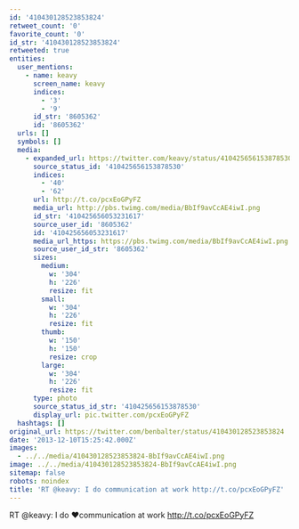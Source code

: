 ```yaml
---
id: '410430128523853824'
retweet_count: '0'
favorite_count: '0'
id_str: '410430128523853824'
retweeted: true
entities:
  user_mentions:
    - name: keavy
      screen_name: keavy
      indices:
        - '3'
        - '9'
      id_str: '8605362'
      id: '8605362'
  urls: []
  symbols: []
  media:
    - expanded_url: https://twitter.com/keavy/status/410425656153878530/photo/1
      source_status_id: '410425656153878530'
      indices:
        - '40'
        - '62'
      url: http://t.co/pcxEoGPyFZ
      media_url: http://pbs.twimg.com/media/BbIf9avCcAE4iwI.png
      id_str: '410425656053231617'
      source_user_id: '8605362'
      id: '410425656053231617'
      media_url_https: https://pbs.twimg.com/media/BbIf9avCcAE4iwI.png
      source_user_id_str: '8605362'
      sizes:
        medium:
          w: '304'
          h: '226'
          resize: fit
        small:
          w: '304'
          h: '226'
          resize: fit
        thumb:
          w: '150'
          h: '150'
          resize: crop
        large:
          w: '304'
          h: '226'
          resize: fit
      type: photo
      source_status_id_str: '410425656153878530'
      display_url: pic.twitter.com/pcxEoGPyFZ
  hashtags: []
original_url: https://twitter.com/benbalter/status/410430128523853824
date: '2013-12-10T15:25:42.000Z'
images:
  - ../../media/410430128523853824-BbIf9avCcAE4iwI.png
image: ../../media/410430128523853824-BbIf9avCcAE4iwI.png
sitemap: false
robots: noindex
title: 'RT @keavy: I do communication at work http://t.co/pcxEoGPyFZ'
---
```


RT @keavy: I do ❤️communication at work http://t.co/pcxEoGPyFZ